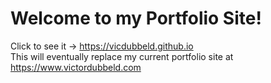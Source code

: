 # Welcome to my Portfolio Site!

Click to see it -> https://vicdubbeld.github.io
<br>
This will eventually replace my current portfolio site at https://www.victordubbeld.com
